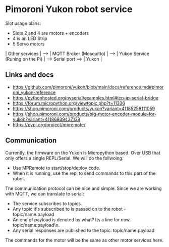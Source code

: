 # Pimoroni Yukon robot service

Slot usage plans:
- Slots 2 and 4 are motors + encoders
- 4 is an LED Strip
- 5 Servo motors


| Other services | --> | MQTT Broker (Mosquitto) | --> | Yukon Service (Runing on the Pi) | --> Serial port ==> | Yukon |

## Links and docs

- https://github.com/pimoroni/yukon/blob/main/docs/reference.md#pimoroni_yukon-reference
- https://pythonhosted.org/pyserial/examples.html#tcp-ip-serial-bridge
- https://forum.micropython.org/viewtopic.php?t=11336
- https://shop.pimoroni.com/products/yukon?variant=41185258111059
- https://shop.pimoroni.com/products/big-motor-encoder-module-for-yukon?variant=41186939437139
- https://pypi.org/project/mpremote/

## Communication

Currently, the firmware on the Yukon is Micropython based. Over USB that only offers a single REPL/Serial.
We will do the follwoing:
- Use MPRemote to start/stop/deploy code.
- When it is running, use the repl to send commands to this part of the robot.

The communication protocol can be nice and simple. Since we are working with MQTT, we can translate to serial:
- The service subscribes to topics.
- Any topic it's subscribed to is passed on to the robot - topic/name:payload 
- An end of payload is denoted by what? Its a line for now. topic/name:payload\n.
- Any serial responses are published to the topic: topic/name:payload

The commands for the motor will be the same as other motor services here.

